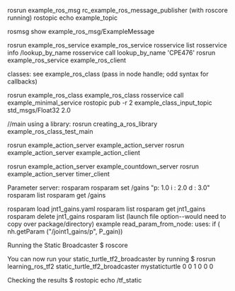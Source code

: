 rosrun example_ros_msg rc_example_ros_message_publisher   (with roscore running)
 rostopic echo example_topic

 rosmsg show  example_ros_msg/ExampleMessage

rosrun example_ros_service example_ros_service
rosservice list
rosservice info /lookup_by_name
rosservice call lookup_by_name 'CPE476'
rosrun example_ros_service example_ros_client 


classes: see example_ros_class (pass in node handle; odd syntax for callbacks)

rosrun example_ros_class example_ros_class
rosservice call example_minimal_service 
rostopic pub -r 2 example_class_input_topic std_msgs/Float32 2.0

//main using a library:
rosrun creating_a_ros_library example_ros_class_test_main


rosrun example_action_server example_action_server
rosrun example_action_server example_action_client

rosrun example_action_server example_countdown_server
rosrun example_action_server timer_client

Parameter server:
rosparam
rosparam set /gains "p: 1.0
i : 2.0
d : 3.0"
rosparam list
rosparam get /gains

rosparam load jnt1_gains.yaml
rosparam list
rosparam get jnt1_gains
rosparam delete jnt1_gains
rosparam list
(launch file option--would need to copy over package/directory)
example read_param_from_node: uses: if ( nh.getParam ("/joint1_gains/p", P_gain))


Running the Static Broadcaster
$ roscore

You can now run your static_turtle_tf2_broadcaster by running
$ rosrun learning_ros_tf2 static_turtle_tf2_broadcaster mystaticturtle 0 0 1 0 0 0

Checking the results
$ rostopic echo /tf_static

